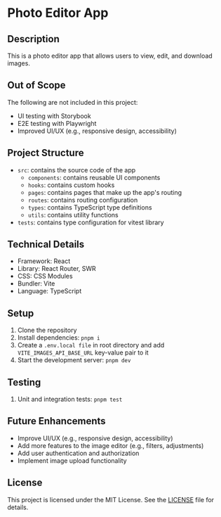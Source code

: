 # Photo Editor App

## Description

This is a photo editor app that allows users to view, edit, and download images.

## Out of Scope

The following are not included in this project:

- UI testing with Storybook
- E2E testing with Playwright
- Improved UI/UX (e.g., responsive design, accessibility)

## Project Structure

- `src`: contains the source code of the app
  - `components`: contains reusable UI components
  - `hooks`: contains custom hooks
  - `pages`: contains pages that make up the app's routing
  - `routes`: contains routing configuration
  - `types`: contains TypeScript type definitions
  - `utils`: contains utility functions
- `tests`: contains type configuration for vitest library

## Technical Details

- Framework: React
- Library: React Router, SWR
- CSS: CSS Modules
- Bundler: Vite
- Language: TypeScript

## Setup

1. Clone the repository
2. Install dependencies: `pnpm i`
3. Create a `.env.local file` in root directory and add `VITE_IMAGES_API_BASE_URL` key-value pair to it
4. Start the development server: `pnpm dev`

## Testing

1. Unit and integration tests: `pnpm test`

## Future Enhancements

- Improve UI/UX (e.g., responsive design, accessibility)
- Add more features to the image editor (e.g., filters, adjustments)
- Add user authentication and authorization
- Implement image upload functionality

## License

This project is licensed under the MIT License. See the [LICENSE](LICENSE) file for details.
